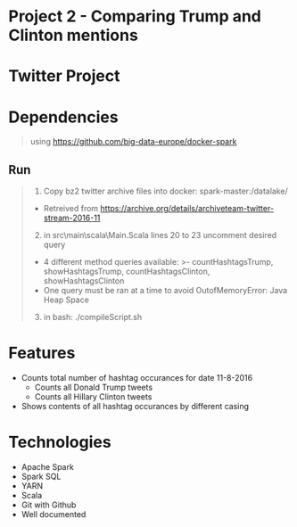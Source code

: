 # Project 2 - Comparing Trump and Clinton mentions

# Twitter Project

# Dependencies
> using https://github.com/big-data-europe/docker-spark

## Run
>1. Copy bz2 twitter archive files into docker: spark-master:/datalake/
>- Retreived from https://archive.org/details/archiveteam-twitter-stream-2016-11
>2. in src\main\scala\Main.Scala lines 20 to 23 uncomment desired query
>- 4 different method queries available: 
    >- countHashtagsTrump, showHashtagsTrump, countHashtagsClinton, showHashtagsClinton
>- One query must be ran at a time to avoid OutofMemoryError: Java Heap Space
>3. in bash: ./compileScript.sh

# Features
- Counts total number of hashtag occurances for date 11-8-2016
    - Counts all Donald Trump tweets
    - Counts all Hillary Clinton tweets
- Shows contents of all hashtag occurances by different casing 

# Technologies
- Apache Spark
- Spark SQL
- YARN
- Scala
- Git with Github
- Well documented 


